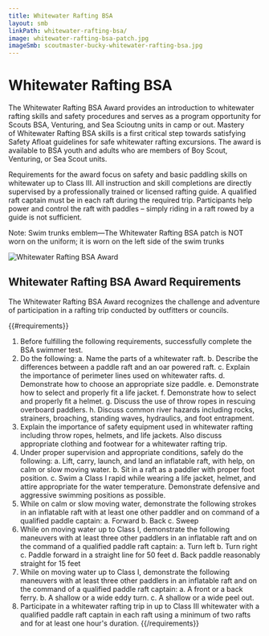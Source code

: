 ```yaml
---
title: Whitewater Rafting BSA
layout: smb
linkPath: whitewater-rafting-bsa/
image: whitewater-rafting-bsa-patch.jpg
imageSmb: scoutmaster-bucky-whitewater-rafting-bsa.jpg
---
```


# Whitewater Rafting BSA

<div class="D(f) Fxd(c)--s"><div>

The Whitewater Rafting BSA Award provides an introduction to whitewater rafting skills and safety procedures and serves as a program opportunity for Scouts BSA, Venturing, and Sea Scioutng units in camp or out. Mastery of Whitewater Rafting BSA skills is a first critical step towards satisfying Safety Afloat guidelines for safe whitewater rafting excursions. The award is available to BSA youth and adults who are members of Boy Scout, Venturing, or Sea Scout units.

Requirements for the award focus on safety and basic paddling skills on whitewater up to Class III. All instruction and skill completions are directly supervised by a professionally trained or licensed rafting guide. A qualified raft captain must be in each raft during the required trip. Participants help power and control the raft with paddles – simply riding in a raft rowed by a guide is not sufficient.

Note: Swim trunks emblem—The Whitewater Rafting BSA patch is NOT worn on the uniform; it is worn on the left side of the swim trunks

</div><div class="Ta(c) Pt(1em)--s">

![Whitewater Rafting BSA Award]({{imageSmb}})

</div></div>

## Whitewater Rafting BSA Award Requirements

The Whitewater Rafting BSA Award recognizes the challenge and adventure of participation in a rafting trip conducted by outfitters or councils.

{{#requirements}}
1. Before fulfilling the following requirements, successfully complete the BSA swimmer test.
2. Do the following:
    a. Name the parts of a whitewater raft.
    b. Describe the differences between a paddle raft and an oar powered raft.
    c. Explain the importance of perimeter lines used on whitewater rafts.
    d. Demonstrate how to choose an appropriate size paddle.
    e. Demonstrate how to select and properly fit a life jacket.
    f. Demonstrate how to select and properly fit a helmet.
    g. Discuss the use of throw ropes in rescuing overboard paddlers.
    h. Discuss common river hazards including rocks, strainers, broaching, standing waves, hydraulics, and foot entrapment.
3. Explain the importance of safety equipment used in whitewater rafting including throw ropes, helmets, and life jackets. Also discuss appropriate clothing and footwear for a whitewater rafting trip.
4. Under proper supervision and appropriate conditions, safely do the following:
    a. Lift, carry, launch, and land an inflatable raft, with help, on calm or slow moving water.
    b. Sit in a raft as a paddler with proper foot position.
    c. Swim a Class I rapid while wearing a life jacket, helmet, and attire appropriate for the water temperature. Demonstrate defensive and aggressive swimming positions as possible.
5. While on calm or slow moving water, demonstrate the following strokes in an inflatable raft with at least one other paddler and on command of a qualified paddle captain:
    a. Forward
    b. Back
    c. Sweep
6. While on moving water up to Class I, demonstrate the following maneuvers with at least three other paddlers in an inflatable raft and on the command of a qualified paddle raft captain:
    a. Turn left
    b. Turn right
    c. Paddle forward in a straight line for 50 feet
    d. Back paddle reasonably straight for 15 feet
7. While on moving water up to Class I, demonstrate the following maneuvers with at least three other paddlers in an inflatable raft and on the command of a qualified paddle raft captain:
    a. A front or a back ferry.
    b. A shallow or a wide eddy turn.
    c. A shallow or a wide peel out.
8. Participate in a whitewater rafting trip in up to Class III whitewater with a qualified paddle raft captain in each raft using a minimum of two rafts and for at least one hour's duration.
{{/requirements}}
